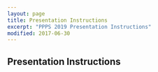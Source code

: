 ```yaml
---
layout: page
title: Presentation Instructions
excerpt: "PPPS 2019 Presentation Instructions"
modified: 2017-06-30
---
```



## Presentation Instructions

